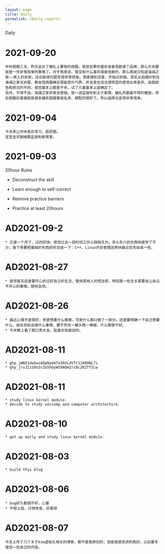 ```yaml
---
layout: page
title: Daily
permalink: /Daily report/
---
```

Daily
<!--more-->



# 2021-09-20


	中秋假期三天，昨天去买了婚礼上要穿的西服，感觉如果你喜欢或者信赖某个品牌，那么买衣服就是一件非常简单的事情了。对于我来说，我没有什么喜欢或者信赖的，那么我就只知道海澜之家——男人的衣柜，这也能使问题变得非常简单。我直接到店里，开始试衣服，其实从拍婚纱到在海澜之家试衣服，都发现西服确实很能提升气质，并且我也没法很明显的感觉出来差异，就是颜色和样式的不同，感觉基本上都差不多。试了几套基本上就确定了。
	另外，不得不说，海澜之家非常会营销。我一进店就听到关于爱情、婚礼的歌曲不停的播放。然后西服区直接就有很多婚庆西服套装在卖，搭配的很好了。所以选择也变得非常简单。




# 2021-09-04


```
今天来公司休息区学习，挺舒服。
宝宝去买锅碗瓢盆放到新房里。
```


# 2021-09-03

20hour Rules

- Deconstruct the skill

-  Learn enough to self-correct 

- Remove practice barriers 

- Practice at least 20hours

  

# AD2021-09-2
	* 又是一个月了，过的好快。感觉过去一段时间工作上碌碌无为，杂七杂八的东西倒是学了不少。接下来要把基础的东西好好总结一下：C++、Linux内存管理这两块最近优先级高一些。


# AD2021-08-27
	* 感觉每天还是要开心的过好自己的生活，管他其他人的想法呢，特别是一些无关紧要会让自己不开心的事情。随他去吧。

# AD2021-08-26
	* 最近心情不是很好，老是想着什么都做，可是什么都只做了一部分。还是要明确一下自己想要什么，结合目标去做什么事情。要不然东一榔头西一棒槌，什么都做不好。
	* 今天晚上看了脱口秀大会，挺喜欢张骏说的。

# AD2021-08-11
	* 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
	* 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


# AD2021-08-11
	* study linux kernel module.
	* decide to study seccomp and computer architecture. 

# AD2021-08-10
	* get up early and study linux kernel module. 

# AD2021-08-03
	* build this blog 

# AD2021-08-06
	* bug好久都调不好，心塞
	* 不想上班，只想休息，好累呀

# AD2021-08-07
	今天上传了几个关于kvm虚拟化相关的博客，都不是我原创的，但是我感觉讲的真好。以后要多增加一些自己的内容。


​	
